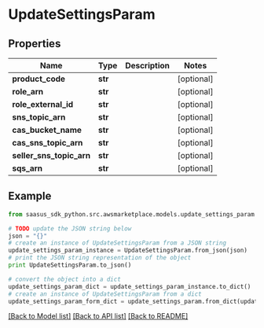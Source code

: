 # UpdateSettingsParam


## Properties
Name | Type | Description | Notes
------------ | ------------- | ------------- | -------------
**product_code** | **str** |  | [optional] 
**role_arn** | **str** |  | [optional] 
**role_external_id** | **str** |  | [optional] 
**sns_topic_arn** | **str** |  | [optional] 
**cas_bucket_name** | **str** |  | [optional] 
**cas_sns_topic_arn** | **str** |  | [optional] 
**seller_sns_topic_arn** | **str** |  | [optional] 
**sqs_arn** | **str** |  | [optional] 

## Example

```python
from saasus_sdk_python.src.awsmarketplace.models.update_settings_param import UpdateSettingsParam

# TODO update the JSON string below
json = "{}"
# create an instance of UpdateSettingsParam from a JSON string
update_settings_param_instance = UpdateSettingsParam.from_json(json)
# print the JSON string representation of the object
print UpdateSettingsParam.to_json()

# convert the object into a dict
update_settings_param_dict = update_settings_param_instance.to_dict()
# create an instance of UpdateSettingsParam from a dict
update_settings_param_form_dict = update_settings_param.from_dict(update_settings_param_dict)
```
[[Back to Model list]](../README.md#documentation-for-models) [[Back to API list]](../README.md#documentation-for-api-endpoints) [[Back to README]](../README.md)


